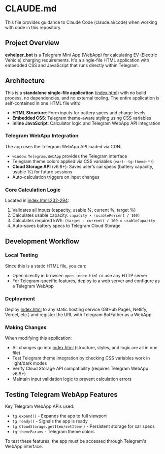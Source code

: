 # CLAUDE.md

This file provides guidance to Claude Code (claude.ai/code) when working with code in this repository.

## Project Overview

**evhelper_bot** is a Telegram Mini App (WebApp) for calculating EV (Electric Vehicle) charging requirements. It's a single-file HTML application with embedded CSS and JavaScript that runs directly within Telegram.

## Architecture

This is a **standalone single-file application** ([index.html](index.html)) with no build process, no dependencies, and no external tooling. The entire application is self-contained in one HTML file with:

- **HTML Structure**: Form inputs for battery specs and charge levels
- **Embedded CSS**: Telegram theme-aware styling using CSS variables
- **Inline JavaScript**: Calculator logic and Telegram WebApp API integration

### Telegram WebApp Integration

The app uses the Telegram WebApp API loaded via CDN:
- `window.Telegram.WebApp` provides the Telegram interface
- Telegram theme colors applied via CSS variables (`var(--tg-theme-*)`)
- **Cloud Storage API** (v6.9+): Saves user's car specs (battery capacity, usable %) for future sessions
- Auto-calculation triggers on input changes

### Core Calculation Logic

Located in [index.html:232-294](index.html#L232-L294):

1. Validates all inputs (capacity, usable %, current %, target %)
2. Calculates usable capacity: `capacity × (usablePercent / 100)`
3. Calculates required kWh: `(target - current) / 100 × usableCapacity`
4. Auto-saves battery specs to Telegram Cloud Storage

## Development Workflow

### Local Testing

Since this is a static HTML file, you can:
- Open directly in browser: `open index.html` or use any HTTP server
- For Telegram-specific features, deploy to a web server and configure as a Telegram WebApp

### Deployment

Deploy [index.html](index.html) to any static hosting service (GitHub Pages, Netlify, Vercel, etc.) and register the URL with Telegram BotFather as a WebApp.

### Making Changes

When modifying this application:
- All changes go into [index.html](index.html) (structure, styles, and logic are all in one file)
- Test Telegram theme integration by checking CSS variables work in light/dark modes
- Verify Cloud Storage API compatibility (requires Telegram WebApp v6.9+)
- Maintain input validation logic to prevent calculation errors

## Testing Telegram WebApp Features

Key Telegram WebApp APIs used:
- `tg.expand()` - Expands the app to full viewport
- `tg.ready()` - Signals the app is ready
- `tg.CloudStorage.getItem/setItem()` - Persistent storage for car specs
- `tg.themeParams` - Telegram theme colors

To test these features, the app must be accessed through Telegram's WebApp interface.

